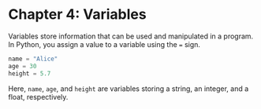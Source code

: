 # Chapter 4: Variables

Variables store information that can be used and manipulated in a program. In Python, you assign a value to a variable using the `=` sign.

```python
name = "Alice"
age = 30
height = 5.7
```

Here, `name`, `age`, and `height` are variables storing a string, an integer, and a float, respectively.